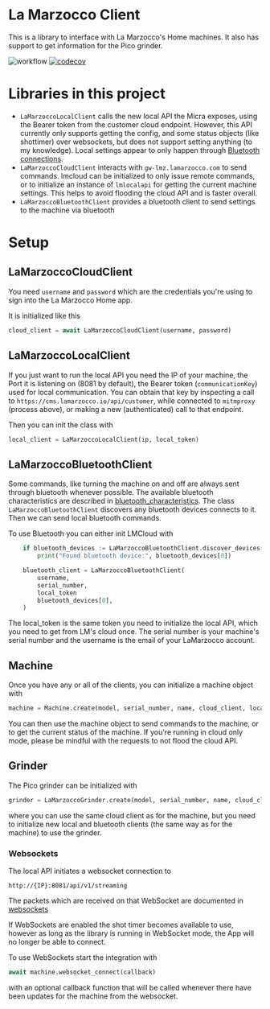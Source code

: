 
# La Marzocco Client
This is a library to interface with La Marzocco's Home machines.
It also has support to get information for the Pico grinder.

![workflow](https://github.com/zweckj/lmcloud/actions/workflows/pypi.yaml/badge.svg)
[![codecov](https://codecov.io/gh/zweckj/lmcloud/graph/badge.svg?token=350GPTLZXS)](https://codecov.io/gh/zweckj/lmcloud)



# Libraries in this project
- `LaMarzoccoLocalClient` calls the new local API the Micra exposes, using the Bearer token from the customer cloud endpoint. However, this API currently only supports getting the config, and some status objects (like shottimer) over websockets, but does not support setting anything (to my knowledge). Local settings appear to only happen through [Bluetooth connections](#lmbluetooth). 
- `LaMarzoccoCloudClient` interacts with `gw-lmz.lamarzocco.com` to send commands. lmcloud can be initialized to only issue remote commands, or to initialize an instance of `lmlocalapi` for getting the current machine settings. This helps to avoid flooding the cloud API and is faster overall.
- `LaMarzoccoBluetoothClient` provides a bluetooth client to send settings to the machine via bluetooth

# Setup

## LaMarzoccoCloudClient


You need `username` and `password` which are the credentials you're using to sign into the La Marzocco Home app.


It is initialized like this
```python
cloud_client = await LaMarzoccoCloudClient(username, password)
```

## LaMarzoccoLocalClient
If you just want to run the local API you need the IP of your machine, the Port it is listening on (8081 by default), the Bearer token (`communicationKey`) used for local communication. 
You can obtain that key by inspecting a call to `https://cms.lamarzocco.io/api/customer`, while connected to `mitmproxy` (process above), or making a new (authenticated) call to that endpoint. 

Then you can init the class with 
```python
local_client = LaMarzoccoLocalClient(ip, local_token)
```


## LaMarzoccoBluetoothClient
Some commands, like turning the machine on and off are always sent through bluetooth whenever possible. The available bluetooth characteristics are described in [bluetooth_characteristics](docs/bluetooth_characteristics.md).
The class `LaMarzoccoBluetoothClient` discovers any bluetooth devices connects to it. Then we can send local bluetooth commands.

To use Bluetooth you can either init LMCloud with
```python
    if bluetooth_devices := LaMarzoccoBluetoothClient.discover_devices():
        print("Found bluetooth device:", bluetooth_devices[0])

    bluetooth_client = LaMarzoccoBluetoothClient(
        username,
        serial_number,
        local_token
        bluetooth_devices[0],
    )
```

The local_token is the same token you need to initialize the local API, which you need to get from LM's cloud once. The serial number is your machine's serial number and the username is the email of your LaMarzocco account.


## Machine
Once you have any or all of the clients, you can initialize a machine object with
```python
machine = Machine.create(model, serial_number, name, cloud_client, local_client, bluetooth_client)
```

You can then use the machine object to send commands to the machine, or to get the current status of the machine. If you're running in cloud only mode, please be mindful with the requests to not flood the cloud API.

## Grinder
The Pico grinder can be initialized with
```python
grinder = LaMarzoccoGrinder.create(model, serial_number, name, cloud_client, local_client, bluetooth_client)
```
where you can use the same cloud client as for the machine, but you need to initialize new local and bluetooth clients (the same way as for the machine) to use the grinder.

### Websockets
The local API initiates a websocket connection to
```
http://{IP}:8081/api/v1/streaming
```
The packets which are received on that WebSocket are documented in [websockets](docs/websockets.md)

If WebSockets are enabled the shot timer becomes available to use, however as long as the library is running in WebSocket mode, the App will no longer be able to connect.

To use WebSockets start the integration with
```python
await machine.websocket_connect(callback)
```
with an optional callback function that will be called whenever there have been updates for the machine from the websocket.
